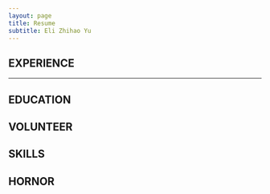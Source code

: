 ```yaml
---
layout: page
title: Resume
subtitle: Eli Zhihao Yu
---
```


## EXPERIENCE

---

## EDUCATION

## VOLUNTEER

## SKILLS

## HORNOR